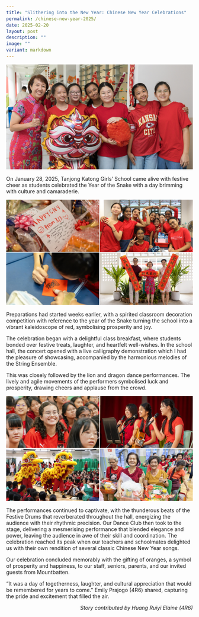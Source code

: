 ```yaml
---
title: "Slithering into the New Year: Chinese New Year Celebrations"
permalink: /chinese-new-year-2025/
date: 2025-02-20
layout: post
description: ""
image: ""
variant: markdown
---
```

<img src="/images/Sparkling_Moment/2025/CNY_Hero.png">

<p>On January 28, 2025, Tanjong Katong Girls’ School came alive with festive cheer as students celebrated the Year of the Snake with a day brimming with culture and camaraderie.</p>
<img src="/images/Sparkling_Moment/2025/CNY_1.png">
<p>Preparations had started weeks earlier, with a spirited classroom decoration competition with reference to the year of the Snake turning the school into a vibrant kaleidoscope of red, symbolising prosperity and joy.</p>
<p>The celebration began with a delightful class breakfast, where students bonded over festive treats, laughter, and heartfelt well-wishes. In the school hall, the concert opened with a live calligraphy demonstration which I had the pleasure of showcasing, accompanied by the harmonious melodies of the String Ensemble. </p>
<p>This was closely followed by the lion and dragon dance performances. The lively and agile movements of the performers symbolised luck and prosperity, drawing cheers and applause from the crowd. </p>
<img src="/images/Sparkling_Moment/2025/CNY_2.png">
<p>The performances continued to captivate, with the thunderous beats of the Festive Drums that reverberated throughout the hall, energizing the audience with their rhythmic precision. Our Dance Club then took to the stage, delivering a mesmerising performance that blended elegance and power, leaving the audience in awe of their skill and coordination. The celebration reached its peak when our teachers and schoolmates delighted us with their own rendition of several classic Chinese New Year songs.</p>

<p>Our celebration concluded memorably with the gifting of oranges, a symbol of prosperity and happiness, to our staff, seniors, parents, and our invited guests from Mountbatten. </p>

<p>“It was a day of togetherness, laughter, and cultural appreciation that would be remembered for years to come.” Emily Prajogo (4R6) shared, capturing the pride and excitement that filled the air.</p>

<p align="right"><i>Story contributed by Huang Ruiyi Elaine (4R6) </i> </p>